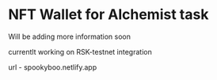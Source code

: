 # NFT Wallet for Alchemist task

Will be adding more information soon

currentlt working on RSK-testnet integration

url - spookyboo.netlify.app
